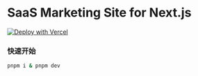# SaaS Marketing Site for Next.js

[![Deploy with Vercel](https://vercel.com/button)](https://vercel.com/new/clone?repository-url=https%3A%2F%2Fgithub.com%2Fgrowingbox%2Fsaas-marketing-site-nextjs&project-name=saas-marketing-site-nextjs&repo-name=saas-marketing-site-nextjs&demo-title=saas-marketing-site-nextjs&demo-description=An%20all-in-one%20starter%20kit%20for%20high-performance%20sites.&demo-url=https%3A%2F%2Fdemo.vercel.store&demo-image=https%3A%2F%2Fbigcommerce-demo-asset-ksvtgfvnd.vercel.app%2Fbigcommerce.png&integration-ids=oac_MuWZiE4jtmQ2ejZQaQ7ncuDT,oac_9HSKtXld74NG0srzdxSiBGty&skippable-integrations=1&root-directory=site&build-command=cd%20..%20%26%26%20yarn%20build)


### 快速开始
```bash
pnpm i & pnpm dev
```